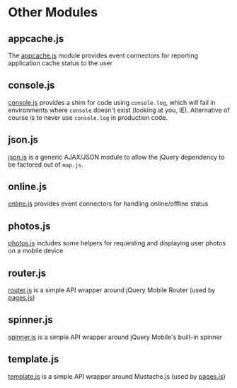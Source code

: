 Other Modules
=============

## appcache.js
The [appcache.js] module provides event connectors for reporting application cache status to the user

## console.js
[console.js] provides a shim for code using `console.log`, which will fail in environments where `console` doesn't exist (looking at you, IE).  Alternative of course is to never use `console.log` in production code.

## json.js
[json.js] is a generic AJAX/JSON module to allow the jQuery dependency to be factored out of `map.js`.

## online.js
[online.js] provides event connectors for handling online/offline status

## photos.js
[photos.js] includes some helpers for requesting and displaying user photos on a mobile device

## router.js
[router.js] is a simple API wrapper around jQuery Mobile Router (used by [pages.js])

## spinner.js
[spinner.js] is a simple API wrapper around jQuery Mobile's built-in spinner

## template.js
[template.js] is a simple API wrapper around Mustache.js (used by [pages.js])

[appcache.js]: https://github.com/wq/wq.app/blob/master/js/appcache.js
[console.js]: https://github.com/wq/wq.app/blob/master/js/console.js
[json.js]: https://github.com/wq/wq.app/blob/master/js/json.js
[online.js]: https://github.com/wq/wq.app/blob/master/js/online.js
[photos.js]: https://github.com/wq/wq.app/blob/master/js/photos.js
[router.js]: https://github.com/wq/wq.app/blob/master/js/router.js
[spinner.js]: https://github.com/wq/wq.app/blob/master/js/spinner.js
[template.js]: https://github.com/wq/wq.app/blob/master/js/template.js

[pages.js]: http://wq.io/docs/pages.js